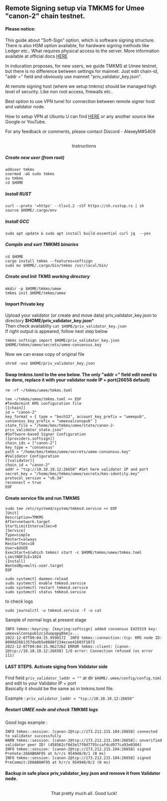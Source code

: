 ## Remote Signing setup via TMKMS for Umee "canon-2" chain testnet.

#### Please notice:

This guide about "Soft-Sign" option, which is software signing structure. There is also HSM option available, for hardware signing methods like Ledger etc.. What requires physical access to the server. More information available at official docs [HERE](https://github.com/iqlusioninc/tmkms)

In inducation proposes, for new users, we guide TMKMS at Umee testnet, but there is no difference between settings for mainnet. Just edit chain-id, "addr =" field and obviously use mainnet "priv_validator_key.json".

At remote signing host (where we setup tmkms) should be managed high level of security. Like non root access, firewalls etc.. 

Best option to use VPN tunel for connection between remote signer host and validator node.

How to setup VPN at Ubuntu U can find [HERE](https://www.digitalocean.com/community/tutorials/how-to-set-up-and-configure-an-openvpn-server-on-ubuntu-20-04)
or any another source like Google or YouTube.  

For any feedback or comments, please contact Discord - AlexeyM#5409

##
<p align="center">
Instructions
</p>

##### Create new user (from root)
```
adduser tmkms
usermod -aG sudo tmkms
su tmkms
cd $HOME
```

##### Install RUST
```
curl --proto '=https' --tlsv1.2 -sSf https://sh.rustup.rs | sh
source $HOME/.cargo/env
```

##### Install GCC 
```
sudo apt update & sudo apt install build-essential curl jq  --yes
```

##### Compile and sort TMKMS binaries
```
cd $HOME
cargo install tmkms --features=softsign
sudo mv $HOME/.cargo/bin/tmkms /usr/local/bin/
```

##### Create and Init TKMS working directory
```
mkdir -p $HOME/tmkms/umee
tmkms init $HOME/tmkms/umee
```
#### Import Private key
Upload your validator (or create and move data) priv_validator_key.json 
to directory **$HOME/priv_validator_key.json***  
Then check availablity ```cat $HOME/priv_validator_key.json```  
If right output is appeared, follow next step below 
```
tmkms softsign import $HOME/priv_validator_key.json $HOME/tmkms/umee/secrets/umee-consensus.key
```
Now we can erase copy of original file  
```
shred -uvz $HOME/priv_validator_key.json
```

#### Swap tmkms.toml to the one below. The only "addr =" field edit need to be done, replace it with your validator node IP + port(26658 default)
```
rm -rf ~/tmkms/umee/tmkms.toml
```
```
tee ~/tmkms/umee/tmkms.toml << EOF
#Tendermint KMS configuration file
[[chain]]
id = "canon-2"
key_format = { type = "bech32", account_key_prefix = "umeepub", consensus_key_prefix = "umeevalconspub" }
state_file = "/home/kms/tmkms/umee/state/canon-2-priv_validator_state.json"
#Software-based Signer Configuration
[[providers.softsign]]
chain_ids = ["canon-2"]
key_type = "consensus"
path = "/home/kms/tmkms/umee/secrets/umee-consensus.key"
#Validator Configuration
[[validator]]
chain_id = "canon-2"
addr = "tcp://10.10.10.12:26658" #Set here validator IP and port
secret_key = "/home/kms/tmkms/umee/secrets/kms-identity.key"
protocol_version = "v0.34"
reconnect = true
EOF
```

#### Create service file and run TMKMS
```
sudo tee /etc/systemd/system/tmkmsd.service << EOF
[Unit]
Description=TMKMS
After=network.target
StartLimitIntervalSec=0
[Service]
Type=simple
Restart=always
RestartSec=10
User=$USER
ExecStart=$(which tmkms) start -c $HOME/tmkms/umee/tmkms.toml
LimitNOFILE=1024
[Install]
WantedBy=multi-user.target
EOF
```
```
sudo systemctl daemon-reload
sudo systemctl enable tmkmsd.service
sudo systemctl restart tmkmsd.service
sudo systemctl status tmkmsd.service
```
to check logs
```
sudo journalctl -u tmkmsd.service -f -o cat
```
Sample of normal logs at present stage

`INFO tmkms::keyring: [keyring:softsign] added consensus Ed25519 key: umeevalconspub1zcjduepqpg8kmjv...`  
`2022-12-07T09:04:15.959017Z  INFO tmkms::connection::tcp: KMS node ID: 8090d2661357dadb5e8888f234ecee41603f1873`  
`2022-12-07T09:04:15.962726Z ERROR tmkms::client: [canon-2@tcp://10.10.10.12:26658] I/O error: Connection refused (os error 111)`

#### LAST STEPS. Activate siging from Validator side

Find field `priv_validator_laddr = ""` at dir `$HOME/.umee/config/config.toml` and edit to your Validator IP + port  
Basically it should be the same as in tmkms.toml file.

Example : `priv_validator_laddr = "tcp://10.10.10.12:26658"`

##### Restart UMEE node and check TMKMS logs   

Good logs example :  

`INFO tmkms::session: [canon-2@tcp://173.212.215.104:26658] connected to validator successfully`  
`WARN tmkms::session: [canon-2@tcp://173.212.215.104:26658]: unverified validator peer ID! (458562cf0d3e17f0d7755ccafdcd977ca93e0304)`  
`INFO tmkms::session: [canon-2@tcp://173.212.215.104:26658] signed PreVote:266AB0AF95 at h/r/s 954948/0/1 (0 ms)`  
`INFO tmkms::session: [canon-2@tcp://173.212.215.104:26658] signed PreCommit:266AB0AF95 at h/r/s 954948/0/2 (0 ms)` 


#### Backup in safe place priv_validator_key.json and remove it from Validator node.

##
<p align="center">
That pretty much all. Good luck!
</p>



